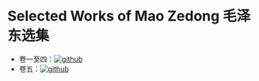 # Selected Works of Mao Zedong 毛泽东选集

* 卷一至四：[![github](https://img.shields.io/badge/Progress-0%2F159-red)]()
* 卷五：[![github](https://img.shields.io/badge/Progress-3%2F70-red)]()